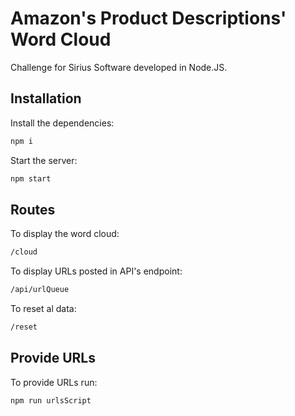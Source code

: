 # Amazon's Product Descriptions' Word Cloud
Challenge for Sirius Software developed in Node.JS.

## Installation

Install the dependencies: 

```sh
npm i
```

Start the server:

```sh
npm start
```

## Routes

To display the word cloud:
```sh
/cloud
```

To display URLs posted in API's endpoint:
```sh
/api/urlQueue
```

To reset al data:
```sh
/reset
```

## Provide URLs

To provide URLs run:

```sh
npm run urlsScript
```